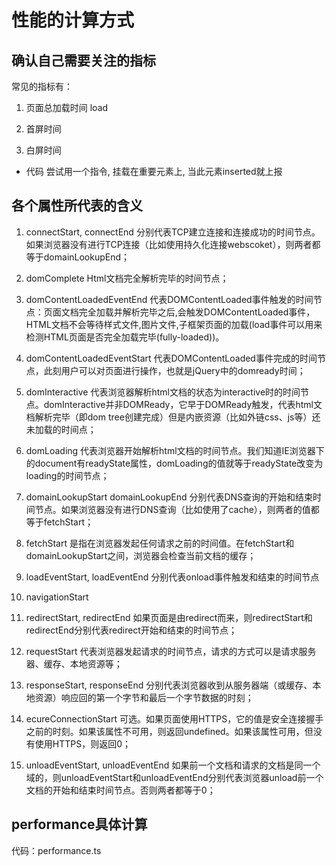 # 性能的计算方式

## 确认自己需要关注的指标

常见的指标有：

1. 页面总加载时间 load

2. 首屏时间

3. 白屏时间

- 代码 尝试用一个指令, 挂载在重要元素上, 当此元素inserted就上报


## 各个属性所代表的含义

1. connectStart, connectEnd
分别代表TCP建立连接和连接成功的时间节点。如果浏览器没有进行TCP连接（比如使用持久化连接webscoket），则两者都等于domainLookupEnd；


2. domComplete
Html文档完全解析完毕的时间节点；

3. domContentLoadedEventEnd
代表DOMContentLoaded事件触发的时间节点：页面文档完全加载并解析完毕之后,会触发DOMContentLoaded事件，HTML文档不会等待样式文件,图片文件,子框架页面的加载(load事件可以用来检测HTML页面是否完全加载完毕(fully-loaded))。

4. domContentLoadedEventStart
代表DOMContentLoaded事件完成的时间节点，此刻用户可以对页面进行操作，也就是jQuery中的domready时间；

5. domInteractive
代表浏览器解析html文档的状态为interactive时的时间节点。domInteractive并非DOMReady，它早于DOMReady触发，代表html文档解析完毕（即dom tree创建完成）但是内嵌资源（比如外链css、js等）还未加载的时间点；

6. domLoading
代表浏览器开始解析html文档的时间节点。我们知道IE浏览器下的document有readyState属性，domLoading的值就等于readyState改变为loading的时间节点；

7. domainLookupStart domainLookupEnd
分别代表DNS查询的开始和结束时间节点。如果浏览器没有进行DNS查询（比如使用了cache），则两者的值都等于fetchStart；


8. fetchStart
是指在浏览器发起任何请求之前的时间值。在fetchStart和domainLookupStart之间，浏览器会检查当前文档的缓存；

9. loadEventStart, loadEventEnd
分别代表onload事件触发和结束的时间节点

10. navigationStart

11. redirectStart, redirectEnd
如果页面是由redirect而来，则redirectStart和redirectEnd分别代表redirect开始和结束的时间节点；

12. requestStart
代表浏览器发起请求的时间节点，请求的方式可以是请求服务器、缓存、本地资源等；

13. responseStart, responseEnd
分别代表浏览器收到从服务器端（或缓存、本地资源）响应回的第一个字节和最后一个字节数据的时刻；

14. ecureConnectionStart
可选。如果页面使用HTTPS，它的值是安全连接握手之前的时刻。如果该属性不可用，则返回undefined。如果该属性可用，但没有使用HTTPS，则返回0；

15. unloadEventStart, unloadEventEnd
如果前一个文档和请求的文档是同一个域的，则unloadEventStart和unloadEventEnd分别代表浏览器unload前一个文档的开始和结束时间节点。否则两者都等于0；

## performance具体计算

代码：performance.ts